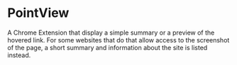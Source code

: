 # PointView
A Chrome Extension that display a simple summary or a preview of the hovered link.
For some websites that do that allow access to the screenshot of the page, a short summary and information about the site is listed instead.

